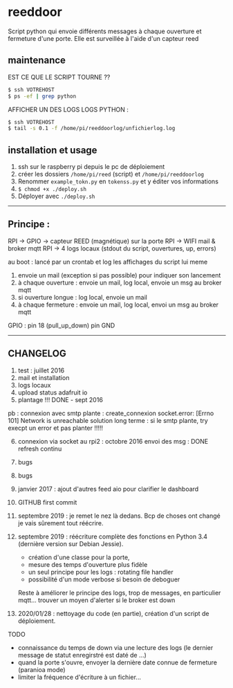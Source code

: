 # reeddoor

Script python qui envoie différents messages à chaque ouverture et fermeture d'une porte.
Elle est surveillée à l'aide d'un capteur reed

## maintenance

EST CE QUE LE SCRIPT TOURNE ??

~~~sh
$ ssh VOTREHOST
$ ps -ef | grep python
~~~

AFFICHER UN DES LOGS LOGS PYTHON :

~~~sh
$ ssh VOTREHOST
$ tail -s 0.1 -f /home/pi/reeddoorlog/unfichierlog.log
~~~


## installation et usage

1. ssh sur le raspberry pi depuis le pc de déploiement
2. créer les dossiers `/home/pi/reed` (script) et `/home/pi/reeddoorlog`
3. Renommer `example_tokn.py` en `tokenss.py` et y éditer vos informations
4. `$ chmod +x ./deploy.sh`
5. Déployer avec `./deploy.sh`

---

## Principe :

RPI -> GPIO -> capteur REED (magnétique) sur la porte
RPI -> WIFI mail & broker mqtt
RPI -> 4 logs locaux (stdout du script, ouvertures, up, errors)

au boot : lancé par un crontab et log les affichages du script lui meme

1. envoie un mail (exception si pas possible) pour indiquer son lancement
2. à chaque ouverture : envoie un mail, log local, envoie un msg au broker mqtt
3. si ouverture longue : log local, envoie un mail
4. à chaque fermeture : envoie un mail, log local, envoi un msg au broker mqtt

GPIO :
	pin 18 (pull_up_down)
	pin GND


---


## CHANGELOG

1. test : juillet 2016
2. mail et installation
3. logs locaux
4. upload status adafruit io
5. plantage !!! DONE - sept 2016

  pb : connexion avec smtp plante : create_connexion
  socket.error: [Errno 101] Network is unreachable
  solution long terme : si le smtp plante, try execpt un error et pas planter !!!!!

6. connexion via socket au rpi2 : octobre 2016
    envoi des msg : DONE
    refresh continu
7. bugs
8. bugs
10. janvier 2017 : ajout d'autres feed aio pour clarifier le dashboard
11. GITHUB first commit
12. septembre 2019 : je remet le nez là dedans. Bcp de choses ont changé je vais sûrement tout réécrire.
13. septembre 2019 : réécriture complète des fonctions en Python 3.4 (dernière version sur Debian Jessie).
	* création d'une classe pour la porte,
	* mesure des temps d'ouverture plus fidèle
	* un seul principe pour les logs : rotating file handler
	* possibilité d'un mode verbose si besoin de deboguer

	Reste à améliorer le principe des logs, trop de messages, en particulier mqtt... trouver un moyen d'alerter si le broker est down
14. 2020/01/28 : nettoyage du code (en partie), création d'un script de déploiement.


TODO

* connaissance du temps de down via une lecture des logs (le dernier message de statut enregirstré est daté de ...)
* quand la porte s'ouvre, envoyer la dernière date connue de fermeture (paranioa mode)
* limiter la fréquence d'écriture à un fichier...
